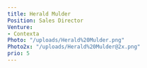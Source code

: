 ```yaml
---
title: Herald Mulder
Position: Sales Director
Venture:
- Contexta
Photo: "/uploads/Herald%20Mulder.png"
Photo2x: "/uploads/Herald%20Mulder@2x.png"
prio: 5
---
```



